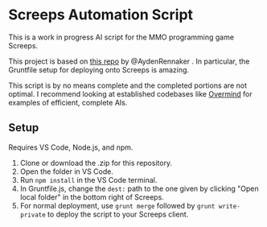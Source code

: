 # Screeps Automation Script
This is a work in progress AI script for the MMO programming game Screeps.

This project is based on [this repo](https://github.com/AydenRennaker/screeps-starter) by @AydenRennaker . In particular, the Gruntfile setup for deploying onto Screeps is amazing.

This script is by no means complete and the completed portions are not optimal. I recommend looking at established codebases like [Overmind](https://github.com/bencbartlett/Overmind) for examples of efficient, complete AIs.

## Setup
Requires VS Code, Node.js, and npm.
1. Clone or download the .zip for this repository.
2. Open the folder in VS Code.
3. Run `npm install` in the VS Code terminal.
4. In Gruntfile.js, change the `dest:` path to the one given by clicking "Open local folder" in the bottom right of Screeps.
5. For normal deployment, use `grunt merge` followed by `grunt write-private` to deploy the script to your Screeps client.
